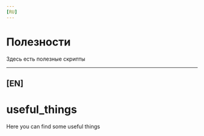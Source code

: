 ```yaml
---
[RU]
---
```

# Полезности
Здесь есть полезные скрипты

---
[EN]
---
# useful_things
Here you can find some useful things
